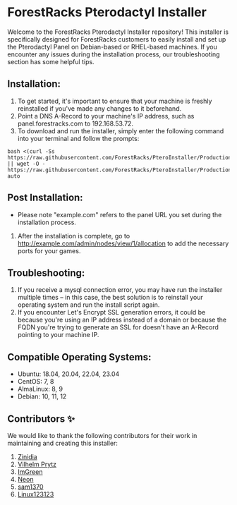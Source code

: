 # ForestRacks Pterodactyl Installer
Welcome to the ForestRacks Pterodactyl Installer repository! This installer is specifically designed for ForestRacks customers to easily install and set up the Pterodactyl Panel on Debian-based or RHEL-based machines. If you encounter any issues during the installation process, our troubleshooting section has some helpful tips.

## Installation:
1) To get started, it's important to ensure that your machine is freshly reinstalled if you've made any changes to it beforehand. 
2) Point a DNS A-Record to your machine's IP address, such as panel.forestracks.com to 192.168.53.72.
3) To download and run the installer, simply enter the following command into your terminal and follow the prompts:
```
bash <(curl -Ss https://raw.githubusercontent.com/ForestRacks/PteroInstaller/Production/install.sh || wget -O - https://raw.githubusercontent.com/ForestRacks/PteroInstaller/Production/install.sh) auto
```
## Post Installation:
* Please note "example.com" refers to the panel URL you set during the installation process.
1) After the installation is complete, go to http://example.com/admin/nodes/view/1/allocation to add the necessary ports for your games.

## Troubleshooting:
1) If you receive a mysql connection error, you may have run the installer multiple times – in this case, the best solution is to reinstall your operating system and run the install script again.
2) If you encounter Let's Encrypt SSL generation errors, it could be because you're using an IP address instead of a domain or because the FQDN you're trying to generate an SSL for doesn't have an A-Record pointing to your machine IP.

## Compatible Operating Systems:
* Ubuntu: 18.04, 20.04, 22.04, 23.04
* CentOS: 7, 8
* AlmaLinux: 8, 9
* Debian: 10, 11, 12

## Contributors ✨

We would like to thank the following contributors for their work in maintaining and creating this installer:
1) [Zinidia](https://github.com/Zinidia)
2) [Vilhelm Prytz](https://github.com/vilhelmprytz)
3) [ImGreen](https://github.com/GreenDiscord)
3) [Neon](https://github.com/DeveloperNeon)
4) [sam1370](https://github.com/sam1370)
5) [Linux123123](https://github.com/Linux123123)

